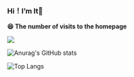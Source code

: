 ### Hi！I’m lt👋
**😆 The number of visits to the homepage**

[![](https://count.getloli.com/get/@ltttttttttttt.github.readme)](https://count.getloli.com/)

![Anurag's GitHub stats](https://github-readme-stats.vercel.app/api?username=ltttttttttttt&show_icons=true&theme=default&count_private=true&bg_color=30,ed485a,6645d9&title_color=000000)

![Top Langs](https://github-readme-stats.vercel.app/api/top-langs/?username=ltttttttttttt&count_private=true&layout=compact&bg_color=30,ed485a,6645d9&title_color=000000)

